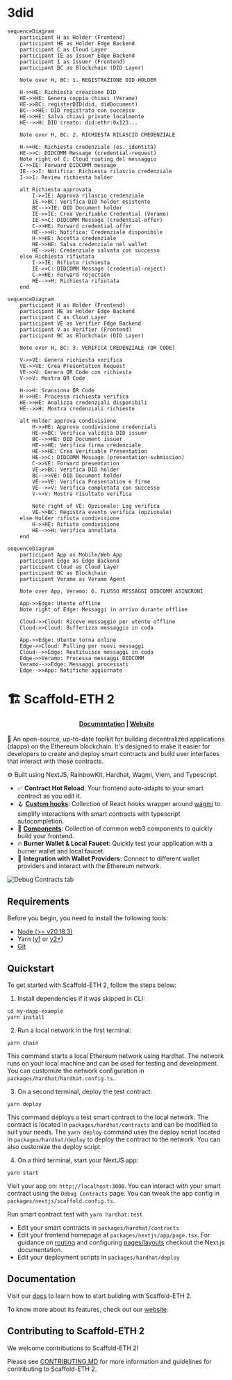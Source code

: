# 3did
```mermaid
sequenceDiagram
    participant H as Holder (Frontend)
    participant HE as Holder Edge Backend
    participant C as Cloud Layer
    participant IE as Issuer Edge Backend
    participant I as Issuer (Frontend)
    participant BC as Blockchain (DID Layer)

    Note over H, BC: 1. REGISTRAZIONE DID HOLDER

    H->>HE: Richiesta creazione DID
    HE->>HE: Genera coppia chiavi (Veramo)
    HE->>BC: registerDID(did, didDocument)
    BC-->>HE: DID registrato con successo
    HE->>HE: Salva chiavi private localmente
    HE-->>H: DID creato: did:ethr:0x123...

    Note over H, BC: 2. RICHIESTA RILASCIO CREDENZIALE

    H->>HE: Richiesta credenziale (es. identità)
    HE->>C: DIDCOMM Message (credential-request)
    Note right of C: Cloud routing del messaggio
    C->>IE: Forward DIDCOMM message
    IE-->>I: Notifica: Richiesta rilascio credenziale
    I->>I: Review richiesta holder
    
    alt Richiesta approvata
        I->>IE: Approva rilascio credenziale
        IE->>BC: Verifica DID holder esistente
        BC-->>IE: DID Document holder
        IE->>IE: Crea Verifiable Credential (Veramo)
        IE->>C: DIDCOMM Message (credential-offer)
        C->>HE: Forward credential offer
        HE-->>H: Notifica: Credenziale disponibile
        H->>HE: Accetta credenziale
        HE->>HE: Salva credenziale nel wallet
        HE-->>H: Credenziale salvata con successo
    else Richiesta rifiutata
        I->>IE: Rifiuta richiesta
        IE->>C: DIDCOMM Message (credential-reject)
        C->>HE: Forward rejection
        HE-->>H: Richiesta rifiutata
    end

```
```mermaid
sequenceDiagram
    participant H as Holder (Frontend)
    participant HE as Holder Edge Backend
    participant C as Cloud Layer
    participant VE as Verifier Edge Backend
    participant V as Verifier (Frontend)
    participant BC as Blockchain (DID Layer)

    Note over H, BC: 3. VERIFICA CREDENZIALE (QR CODE)

    V->>VE: Genera richiesta verifica
    VE->>VE: Crea Presentation Request
    VE->>V: Genera QR Code con richiesta
    V->>V: Mostra QR Code
    
    H->>H: Scansiona QR Code
    H->>HE: Processa richiesta verifica
    HE->>HE: Analizza credenziali disponibili
    HE-->>H: Mostra credenziali richieste
    
    alt Holder approva condivisione
        H->>HE: Approva condivisione credenziali
        HE->>BC: Verifica validità DID issuer
        BC-->>HE: DID Document issuer
        HE->>HE: Verifica firma credenziale
        HE->>HE: Crea Verifiable Presentation
        HE->>C: DIDCOMM Message (presentation-submission)
        C->>VE: Forward presentation
        VE->>BC: Verifica DID holder
        BC-->>VE: DID Document holder
        VE->>VE: Verifica Presentation e firme
        VE-->>V: Verifica completata con successo
        V->>V: Mostra risultato verifica
        
        Note right of VE: Opzionale: Log verifica
        VE->>BC: Registra evento verifica (opzionale)
    else Holder rifiuta condivisione
        H->>HE: Rifiuta condivisione
        HE-->>H: Verifica annullata
    end

```
```mermaid
sequenceDiagram
    participant App as Mobile/Web App
    participant Edge as Edge Backend
    participant Cloud as Cloud Layer
    participant BC as Blockchain
    participant Veramo as Veramo Agent

    Note over App, Veramo: 6. FLUSSO MESSAGGI DIDCOMM ASINCRONI

    App->>Edge: Utente offline
    Note right of Edge: Messaggi in arrivo durante offline
    
    Cloud->>Cloud: Riceve messaggio per utente offline
    Cloud->>Cloud: Bufferizza messaggio in coda
    
    App->>Edge: Utente torna online
    Edge->>Cloud: Polling per nuovi messaggi
    Cloud-->>Edge: Restituisce messaggi in coda
    Edge->>Veramo: Processa messaggi DIDCOMM
    Veramo-->>Edge: Messaggi processati
    Edge-->>App: Notifiche aggiornate

```
# 🏗 Scaffold-ETH 2

<h4 align="center">
  <a href="https://docs.scaffoldeth.io">Documentation</a> |
  <a href="https://scaffoldeth.io">Website</a>
</h4>

🧪 An open-source, up-to-date toolkit for building decentralized applications (dapps) on the Ethereum blockchain. It's designed to make it easier for developers to create and deploy smart contracts and build user interfaces that interact with those contracts.

⚙️ Built using NextJS, RainbowKit, Hardhat, Wagmi, Viem, and Typescript.

- ✅ **Contract Hot Reload**: Your frontend auto-adapts to your smart contract as you edit it.
- 🪝 **[Custom hooks](https://docs.scaffoldeth.io/hooks/)**: Collection of React hooks wrapper around [wagmi](https://wagmi.sh/) to simplify interactions with smart contracts with typescript autocompletion.
- 🧱 [**Components**](https://docs.scaffoldeth.io/components/): Collection of common web3 components to quickly build your frontend.
- 🔥 **Burner Wallet & Local Faucet**: Quickly test your application with a burner wallet and local faucet.
- 🔐 **Integration with Wallet Providers**: Connect to different wallet providers and interact with the Ethereum network.

![Debug Contracts tab](https://github.com/scaffold-eth/scaffold-eth-2/assets/55535804/b237af0c-5027-4849-a5c1-2e31495cccb1)

## Requirements

Before you begin, you need to install the following tools:

- [Node (>= v20.18.3)](https://nodejs.org/en/download/)
- Yarn ([v1](https://classic.yarnpkg.com/en/docs/install/) or [v2+](https://yarnpkg.com/getting-started/install))
- [Git](https://git-scm.com/downloads)

## Quickstart

To get started with Scaffold-ETH 2, follow the steps below:

1. Install dependencies if it was skipped in CLI:

```
cd my-dapp-example
yarn install
```

2. Run a local network in the first terminal:

```
yarn chain
```

This command starts a local Ethereum network using Hardhat. The network runs on your local machine and can be used for testing and development. You can customize the network configuration in `packages/hardhat/hardhat.config.ts`.

3. On a second terminal, deploy the test contract:

```
yarn deploy
```

This command deploys a test smart contract to the local network. The contract is located in `packages/hardhat/contracts` and can be modified to suit your needs. The `yarn deploy` command uses the deploy script located in `packages/hardhat/deploy` to deploy the contract to the network. You can also customize the deploy script.

4. On a third terminal, start your NextJS app:

```
yarn start
```

Visit your app on: `http://localhost:3000`. You can interact with your smart contract using the `Debug Contracts` page. You can tweak the app config in `packages/nextjs/scaffold.config.ts`.

Run smart contract test with `yarn hardhat:test`

- Edit your smart contracts in `packages/hardhat/contracts`
- Edit your frontend homepage at `packages/nextjs/app/page.tsx`. For guidance on [routing](https://nextjs.org/docs/app/building-your-application/routing/defining-routes) and configuring [pages/layouts](https://nextjs.org/docs/app/building-your-application/routing/pages-and-layouts) checkout the Next.js documentation.
- Edit your deployment scripts in `packages/hardhat/deploy`


## Documentation

Visit our [docs](https://docs.scaffoldeth.io) to learn how to start building with Scaffold-ETH 2.

To know more about its features, check out our [website](https://scaffoldeth.io).

## Contributing to Scaffold-ETH 2

We welcome contributions to Scaffold-ETH 2!

Please see [CONTRIBUTING.MD](https://github.com/scaffold-eth/scaffold-eth-2/blob/main/CONTRIBUTING.md) for more information and guidelines for contributing to Scaffold-ETH 2.